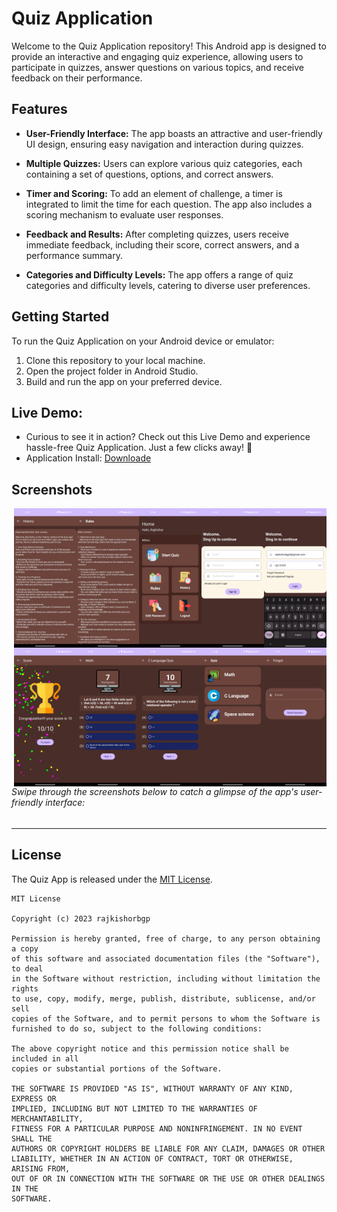 # Quiz Application

Welcome to the Quiz Application repository! This Android app is designed to provide an interactive and engaging quiz experience, allowing users to participate in quizzes, answer questions on various topics, and receive feedback on their performance.

## Features

- **User-Friendly Interface:** The app boasts an attractive and user-friendly UI design, ensuring easy navigation and interaction during quizzes.

- **Multiple Quizzes:** Users can explore various quiz categories, each containing a set of questions, options, and correct answers.

- **Timer and Scoring:** To add an element of challenge, a timer is integrated to limit the time for each question. The app also includes a scoring mechanism to evaluate user responses.

- **Feedback and Results:** After completing quizzes, users receive immediate feedback, including their score, correct answers, and a performance summary.

- **Categories and Difficulty Levels:** The app offers a range of quiz categories and difficulty levels, catering to diverse user preferences.

## Getting Started

To run the Quiz Application on your Android device or emulator:

1. Clone this repository to your local machine.
2. Open the project folder in Android Studio.
3. Build and run the app on your preferred device.


## Live Demo:

- Curious to see it in action? Check out this Live Demo and experience hassle-free Quiz Application. Just a few clicks away! 📲
- Application Install: [Downloade](https://github.com/rajkishorbgp/Android-Apps/blob/main/QuizApplication/quizApplication.apk)

## Screenshots

<img align="right" alt="Coding" width="100" src="https://github.com/rajkishorbgp/my-personal-data-/blob/main/AndroidProjects/TWSIP_Quiz_Application/1.jpg">
<img align="right" alt="Coding" width="100" src="https://github.com/rajkishorbgp/my-personal-data-/blob/main/AndroidProjects/TWSIP_Quiz_Application/2.jpg">
<img align="right" alt="Coding" width="100" src="https://github.com/rajkishorbgp/my-personal-data-/blob/main/AndroidProjects/TWSIP_Quiz_Application/3.jpg">
<img align="right" alt="Coding" width="100" src="https://github.com/rajkishorbgp/my-personal-data-/blob/main/AndroidProjects/TWSIP_Quiz_Application/4.jpg">
<img align="right" alt="Coding" width="100" src="https://github.com/rajkishorbgp/my-personal-data-/blob/main/AndroidProjects/TWSIP_Quiz_Application/5.jpg">
<img align="right" alt="Coding" width="100" src="https://github.com/rajkishorbgp/my-personal-data-/blob/main/AndroidProjects/TWSIP_Quiz_Application/6.jpg">
<img align="right" alt="Coding" width="100" src="https://github.com/rajkishorbgp/my-personal-data-/blob/main/AndroidProjects/TWSIP_Quiz_Application/7.jpg">
<img align="right" alt="Coding" width="100" src="https://github.com/rajkishorbgp/my-personal-data-/blob/main/AndroidProjects/TWSIP_Quiz_Application/8.jpg">
<img align="right" alt="Coding" width="100" src="https://github.com/rajkishorbgp/my-personal-data-/blob/main/AndroidProjects/TWSIP_Quiz_Application/9.jpg">
<img align="right" alt="Coding" width="100" src="https://github.com/rajkishorbgp/my-personal-data-/blob/main/AndroidProjects/TWSIP_Quiz_Application/10.jpg">

###### Swipe through the screenshots below to catch a glimpse of the app's user-friendly interface:

---



## License

The Quiz App is released under the [MIT License](LICENSE).

```
MIT License

Copyright (c) 2023 rajkishorbgp

Permission is hereby granted, free of charge, to any person obtaining a copy
of this software and associated documentation files (the "Software"), to deal
in the Software without restriction, including without limitation the rights
to use, copy, modify, merge, publish, distribute, sublicense, and/or sell
copies of the Software, and to permit persons to whom the Software is
furnished to do so, subject to the following conditions:

The above copyright notice and this permission notice shall be included in all
copies or substantial portions of the Software.

THE SOFTWARE IS PROVIDED "AS IS", WITHOUT WARRANTY OF ANY KIND, EXPRESS OR
IMPLIED, INCLUDING BUT NOT LIMITED TO THE WARRANTIES OF MERCHANTABILITY,
FITNESS FOR A PARTICULAR PURPOSE AND NONINFRINGEMENT. IN NO EVENT SHALL THE
AUTHORS OR COPYRIGHT HOLDERS BE LIABLE FOR ANY CLAIM, DAMAGES OR OTHER
LIABILITY, WHETHER IN AN ACTION OF CONTRACT, TORT OR OTHERWISE, ARISING FROM,
OUT OF OR IN CONNECTION WITH THE SOFTWARE OR THE USE OR OTHER DEALINGS IN THE
SOFTWARE.

```
